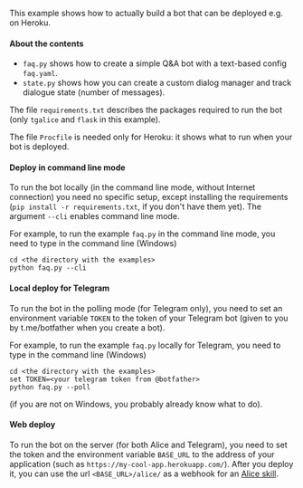 This example shows how to actually build a bot that can be deployed e.g. on Heroku.

#### About the contents

- `faq.py` shows how to create a simple Q&A bot with a text-based config `faq.yaml`.
- `state.py` shows how you can create a custom dialog manager and track dialogue state (number of messages).

The file `requirements.txt` describes the packages required to run the bot 
(only `tgalice` and `flask` in this example).

The file `Procfile` is needed only for Heroku: it shows what to run when your bot is deployed.

#### Deploy in command line mode
To run the bot locally (in the command line mode, without Internet connection) you need no specific setup, 
except installing the requirements (`pip install -r requirements.txt`, if you don't have them yet).
The argument `--cli` enables command line mode. 

For example, to run the example `faq.py` in the command line mode, you need to type in the command line (Windows)
```
cd <the directory with the examples>
python faq.py --cli
```

#### Local deploy for Telegram
To run the bot in the polling mode (for Telegram only), you need to set an environment variable `TOKEN` 
to the token of your Telegram bot (given to you by t.me/botfather when you create a bot).

For example, to run the example `faq.py` locally for Telegram, you need to type in the command line (Windows)
```
cd <the directory with the examples>
set TOKEN=<your telegram token from @botfather>
python faq.py --poll
```
(if you are not on Windows, you probably already know what to do).

#### Web deploy
To run the bot on the server (for both Alice and Telegram), you need to set the token 
and the environment variable `BASE_URL`
to the address of your application (such as `https://my-cool-app.herokuapp.com/`). 
After you deploy it, you can use the url `<BASE_URL>/alice/` as a webhook for an 
[Alice skill](https://tech.yandex.ru/dialogs/alice/).
